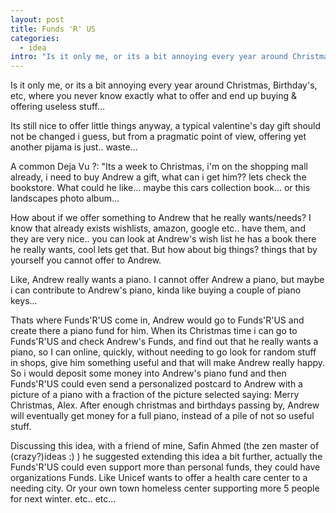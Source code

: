 ```yaml
--- 
layout: post
title: Funds 'R' US
categories:
  - idea
intro: "Is it only me, or its a bit annoying every year around Christmas, Birthday's, etc, where you never know exactly what to offer and end up buying & offering useless stuff..."
---
```


Is it only me, or its a bit annoying every year around Christmas, Birthday's,
etc, where you never know exactly what to offer and end up buying & offering useless stuff...

Its still nice to offer little things anyway, a typical valentine's
day gift should not be changed i guess, but from a pragmatic point of view,
offering yet another pijama is just.. waste...

A common Deja Vu ?: "Its a week to Christmas, i'm on the shopping mall
already, i need to buy Andrew a gift, what can i get him?? lets check the
bookstore. What could he like... maybe this cars collection book... or this
landscapes photo album...

How about if we offer something to Andrew that he really wants/needs? I know
that already exists wishlists, amazon, google etc.. have them, and they are
very nice.. you can look at Andrew's wish list he has a book there he really
wants, cool lets get that. But how about big things? things that by yourself
you cannot offer to Andrew.

Like, Andrew really wants a piano. I cannot offer Andrew a piano, but maybe i
can contribute to Andrew's piano, kinda like buying a couple of piano keys...

Thats where Funds'R'US come in, Andrew would go to Funds'R'US and create there
a piano fund for him. When its Christmas time i can go to Funds'R'US and check
Andrew's Funds, and find out that he really wants a piano, so I can online,
quickly, without needing to go look for random stuff in shops, give him
something useful and that will make Andrew really happy. So i would deposit
some money into Andrew's piano fund and then Funds'R'US could even send a
personalized postcard to Andrew with a picture of a piano with a fraction of
the picture selected saying: Merry Christmas, Alex. After enough christmas and
birthdays passing by, Andrew will eventually get money for a full piano,
instead of a pile of not so useful stuff.

Discussing this idea, with a friend of mine, Safin Ahmed (the zen master of
(crazy?)ideas :) ) he suggested extending this idea a bit further, actually
the Funds'R'US could even support more than personal funds, they could have
organizations Funds. Like Unicef wants to offer a health care center to a
needing city. Or your own town homeless center supporting more 5 people for
next winter. etc.. etc...

